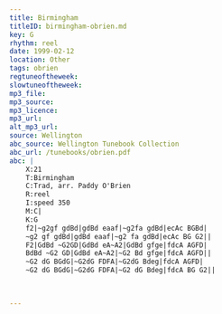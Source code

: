 ```yaml
---
title: Birmingham
titleID: birmingham-obrien.md
key: G
rhythm: reel
date: 1999-02-12
location: Other
tags: obrien
regtuneoftheweek:
slowtuneoftheweek:
mp3_file:
mp3_source:
mp3_licence:
mp3_url:
alt_mp3_url:
source: Wellington
abc_source: Wellington Tunebook Collection
abc_url: /tunebooks/obrien.pdf
abc: |
    X:21
    T:Birmingham
    C:Trad, arr. Paddy O'Brien
    R:reel
    I:speed 350
    M:C|
    K:G
    f2|~g2gf gdBd|gdBd eaaf|~g2fa gdBd|ecAc BGBd|
    ~g2 gf gdBd|gdBd eaaf|~g2 fa gdBd|ecAc BG G2||
    F2|GdBd ~G2GD|GdBd eA~A2|GdBd gfge|fdcA AGFD|
    BdBd ~G2 GD|GdBd eA~A2|~G2 Bd gfge|fdcA AGFD||
    ~G2 dG BGdG|~G2dG FDFA|~G2dG Bdeg|fdcA AGFD|
    ~G2 dG BGdG|~G2dG FDFA|~G2 dG Bdeg|fdcA BG G2||
    
    

---
```

